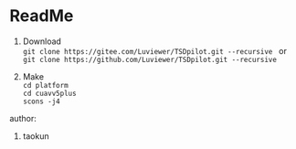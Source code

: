 # ReadMe

1. Download    
`git clone https://gitee.com/Luviewer/TSDpilot.git --recursive ` or `git clone https://github.com/Luviewer/TSDpilot.git --recursive`   


2. Make    
`cd platform`    
`cd cuavv5plus`   
`scons -j4`

author:
1. taokun
